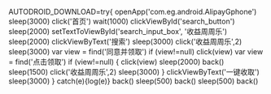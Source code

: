 AUTODROID_DOWNLOAD=try{
openApp('com.eg.android.AlipayGphone')
sleep(3000)
click('首页')
wait(1000)
clickViewById('search_button')
sleep(2000)
setTextToViewById('search_input_box', '收益周周乐')
sleep(2000)
clickViewByText('搜索')
sleep(3000)
click('收益周周乐',2)
sleep(3000)
var view = find('同意并领取')
if (view!=null) click(view)
var view = find('点击领取')
if (view!=null) {
 click(view)
sleep(2000)
back()
sleep(1500)
click('收益周周乐',2)
sleep(3000)
}
clickViewByText('一键收取')
sleep(3000)
} catch(e){log(e)}
back()
sleep(500)
back()
sleep(500)
back()

